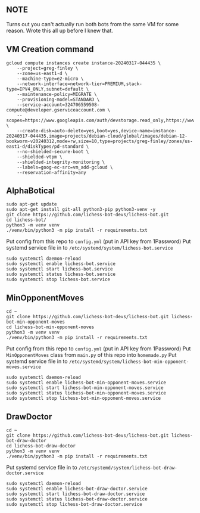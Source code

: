## NOTE

Turns out you can't actually run both bots from the same VM for some reason. Wrote this all up before I knew that.

## VM Creation command

```
gcloud compute instances create instance-20240317-044435 \
    --project=greg-finley \
    --zone=us-east1-d \
    --machine-type=e2-micro \
    --network-interface=network-tier=PREMIUM,stack-type=IPV4_ONLY,subnet=default \
    --maintenance-policy=MIGRATE \
    --provisioning-model=STANDARD \
    --service-account=324706559508-compute@developer.gserviceaccount.com \
    --scopes=https://www.googleapis.com/auth/devstorage.read_only,https://www.googleapis.com/auth/logging.write,https://www.googleapis.com/auth/monitoring.write,https://www.googleapis.com/auth/servicecontrol,https://www.googleapis.com/auth/service.management.readonly,https://www.googleapis.com/auth/trace.append \
    --create-disk=auto-delete=yes,boot=yes,device-name=instance-20240317-044435,image=projects/debian-cloud/global/images/debian-12-bookworm-v20240312,mode=rw,size=10,type=projects/greg-finley/zones/us-east1-d/diskTypes/pd-standard \
    --no-shielded-secure-boot \
    --shielded-vtpm \
    --shielded-integrity-monitoring \
    --labels=goog-ec-src=vm_add-gcloud \
    --reservation-affinity=any
```

## AlphaBotical

```shell
sudo apt-get update
sudo apt-get install git-all python3-pip python3-venv -y
git clone https://github.com/lichess-bot-devs/lichess-bot.git
cd lichess-bot/
python3 -m venv venv
./venv/bin/python3 -m pip install -r requirements.txt
```

Put config from this repo to `config.yml` (put in API key from 1Password)
Put systemd service file in to `/etc/systemd/system/lichess-bot.service`

```shell
sudo systemctl daemon-reload
sudo systemctl enable lichess-bot.service
sudo systemctl start lichess-bot.service
sudo systemctl status lichess-bot.service
sudo systemctl stop lichess-bot.service
```

## MinOpponentMoves

```shell
cd ~
git clone https://github.com/lichess-bot-devs/lichess-bot.git lichess-bot-min-opponent-moves
cd lichess-bot-min-opponent-moves
python3 -m venv venv
./venv/bin/python3 -m pip install -r requirements.txt
```

Put config from this repo to `config.yml` (put in API key from 1Password)
Put `MinOpponentMoves` class from `main.py` of this repo into `homemade.py`
Put systemd service file in to `/etc/systemd/system/lichess-bot-min-opponent-moves.service`

```shell
sudo systemctl daemon-reload
sudo systemctl enable lichess-bot-min-opponent-moves.service
sudo systemctl start lichess-bot-min-opponent-moves.service
sudo systemctl status lichess-bot-min-opponent-moves.service
sudo systemctl stop lichess-bot-min-opponent-moves.service
```

## DrawDoctor

```shell
cd ~
git clone https://github.com/lichess-bot-devs/lichess-bot.git lichess-bot-draw-doctor
cd lichess-bot-draw-doctor
python3 -m venv venv
./venv/bin/python3 -m pip install -r requirements.txt
```

Put systemd service file in to `/etc/systemd/system/lichess-bot-draw-doctor.service`

```shell
sudo systemctl daemon-reload
sudo systemctl enable lichess-bot-draw-doctor.service
sudo systemctl start lichess-bot-draw-doctor.service
sudo systemctl status lichess-bot-draw-doctor.service
sudo systemctl stop lichess-bot-draw-doctor.service
```

